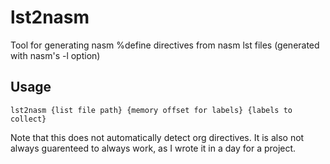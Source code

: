 # lst2nasm

Tool for generating nasm %define directives from nasm lst files (generated with nasm's -l option)

## Usage

`lst2nasm {list file path} {memory offset for labels} {labels to collect}`

Note that this does not automatically detect org directives. It is also not always guarenteed to always work, as I wrote it in a day for a project.
